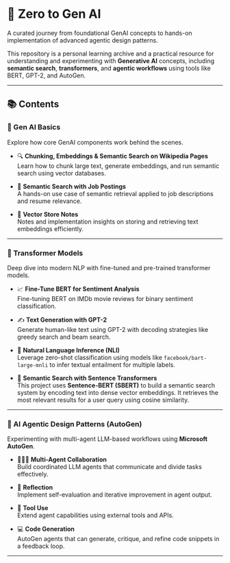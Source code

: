 # 🚀 Zero to Gen AI

A curated journey from foundational GenAI concepts to hands-on implementation of advanced agentic design patterns.

This repository is a personal learning archive and a practical resource for understanding and experimenting with **Generative AI** concepts, including **semantic search**, **transformers**, and **agentic workflows** using tools like BERT, GPT-2, and AutoGen.

---

## 📚 Contents

### 🧠 Gen AI Basics

Explore how core GenAI components work behind the scenes.

- 🔍 **Chunking, Embeddings & Semantic Search on Wikipedia Pages**  
  Learn how to chunk large text, generate embeddings, and run semantic search using vector databases.

- 💼 **Semantic Search with Job Postings**  
  A hands-on use case of semantic retrieval applied to job descriptions and resume relevance.

- 🧾 **Vector Store Notes**  
  Notes and implementation insights on storing and retrieving text embeddings efficiently.

---

### 🤖 Transformer Models

Deep dive into modern NLP with fine-tuned and pre-trained transformer models.

- 📈 **Fine-Tune BERT for Sentiment Analysis**  
  Fine-tuning BERT on IMDb movie reviews for binary sentiment classification.

- ✍️ **Text Generation with GPT-2**  
  Generate human-like text using GPT-2 with decoding strategies like greedy search and beam search.

- 🧠 **Natural Language Inference (NLI)**  
  Leverage zero-shot classification using models like `facebook/bart-large-mnli` to infer textual entailment for multiple labels.

- 🧠 **Semantic Search with Sentence Transformers**  
  This project uses **Sentence-BERT (SBERT)** to build a semantic search system by encoding text into dense vector embeddings. It retrieves the most relevant results for a user query using cosine similarity.


---

### 🧩 AI Agentic Design Patterns (AutoGen)

Experimenting with multi-agent LLM-based workflows using **Microsoft AutoGen**.

- 🧑‍🤝‍🧑 **Multi-Agent Collaboration**  
  Build coordinated LLM agents that communicate and divide tasks effectively.

- 🔁 **Reflection**  
  Implement self-evaluation and iterative improvement in agent output.

- 🧰 **Tool Use**  
  Extend agent capabilities using external tools and APIs.

- 💻 **Code Generation**  
  AutoGen agents that can generate, critique, and refine code snippets in a feedback loop.

---

